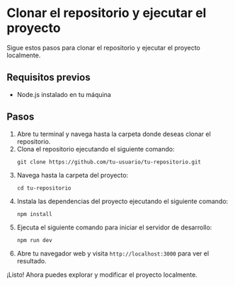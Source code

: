 # Clonar el repositorio y ejecutar el proyecto

Sigue estos pasos para clonar el repositorio y ejecutar el proyecto localmente.

## Requisitos previos
- Node.js instalado en tu máquina

## Pasos

1. Abre tu terminal y navega hasta la carpeta donde deseas clonar el repositorio.
2. Clona el repositorio ejecutando el siguiente comando:
    ```
    git clone https://github.com/tu-usuario/tu-repositorio.git
    ```
3. Navega hasta la carpeta del proyecto:
    ```
    cd tu-repositorio
    ```
4. Instala las dependencias del proyecto ejecutando el siguiente comando:
    ```
    npm install
    ```
5. Ejecuta el siguiente comando para iniciar el servidor de desarrollo:
    ```
    npm run dev
    ```
6. Abre tu navegador web y visita `http://localhost:3000` para ver el resultado.

¡Listo! Ahora puedes explorar y modificar el proyecto localmente.
